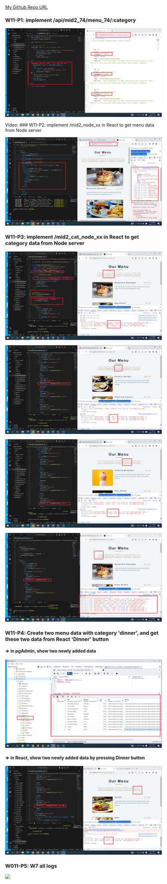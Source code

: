 [My Github Repo URL](https://github.com/CHEN211410674/1121-wp1-demo-211410674.git)

### W11-P1: implement /api/mid2_74/menu_74/:category

![](w11-p1.png)

Video: ### W11-P2: implement /mid2_node_xx in React to get menu data from Node server

![](w11-p2.png)

### W11-P3: implement /mid2_cat_node_xx in React to get category data from Node server

![](w11-p3-1.png)

![](w11-p3-2.png)

![](w11-p3-3.png)

![](w11-p3-4.png)

### W11-P4: Create two menu data with category 'dinner', and get these two data from React 'Dinner' button

#### => in pgAdmin, show two newly added data

![w11-p4-1.png](w11-p4-1.png)

#### => in React, show two newly added data by pressing Dinner button

![w11-p4-2.png](w11-p4-2.png)

### W011-P5: W7 all logs

![](w07-p5.png)
